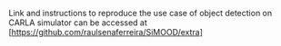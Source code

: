 Link and instructions to reproduce the use case of object detection on CARLA simulator can be accessed at [https://github.com/raulsenaferreira/SiMOOD/extra]
